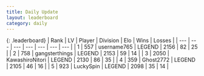 ```yaml
---
title: Daily Update
layout: leaderboard
category: daily
---
```


{: .leaderboard}
| Rank | LV | Player | Division | Elo | Wins | Losses |
| --- | --- | --- | --- | --- | --- | --- |
| <span data-change="1">1</span> | 557 | <span title="ID: 188640">username765</span> | LEGEND | <span data-change="17">2156</span> | <span data-change="3">82</span> | <span data-change="0">25</span> |
| <span data-change="-1">2</span> | 758 | <span title="ID: 92077">gangsterthings</span> | LEGEND | <span data-change="10">2153</span> | <span data-change="2">59</span> | <span data-change="0">14</span> |
| <span data-change="0">3</span> | 2050 | <span title="ID: 164871">KawashiroNitori</span> | LEGEND | <span data-change="0">2130</span> | <span data-change="0">86</span> | <span data-change="0">35</span> |
| <span data-change="0">4</span> | 359 | <span title="ID: 336637">Ghost2772</span> | LEGEND | <span data-change="0">2105</span> | <span data-change="0">46</span> | <span data-change="0">16</span> |
| <span data-change="5">5</span> | 923 | <span title="ID: 498412">LuckySpin</span> | LEGEND | <span data-change="31">2098</span> | <span data-change="6">35</span> | <span data-change="1">14</span> |